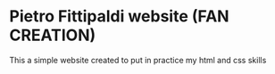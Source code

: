 # Pietro Fittipaldi website (FAN CREATION)
 This a simple website created to put in practice my html and css skills
